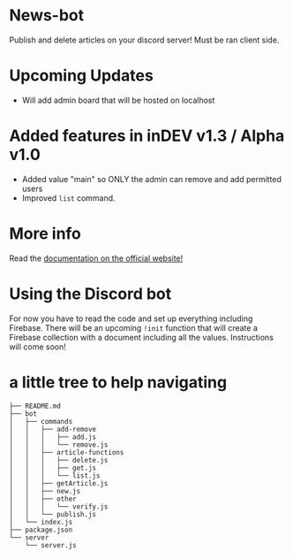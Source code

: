 # News-bot
Publish and delete articles on your discord server! Must be ran client side.

# Upcoming Updates
- Will add admin board that will be hosted on localhost

# Added features in inDEV v1.3 / Alpha v1.0
- Added value "main" so ONLY the admin can remove and add permitted users
- Improved `list` command.


# More info
Read the [documentation on the official website!](https://www.softsquirrel.tk/docs/newsbot.html)


# Using the Discord bot
For now you have to read the code and set up everything including Firebase. There will be an upcoming `!init` function that will create a Firebase collection with a document including all the values. Instructions will come soon!


# a little tree to help navigating
```
├── README.md 
├── bot     
│   ├── commands
│   │   ├── add-remove 
│   │   │   ├── add.js 
│   │   │   └── remove.js 
│   │   ├── article-functions 
│   │   │   ├── delete.js 
│   │   │   ├── get.js  
│   │   │   └── list.js 
│   │   ├── getArticle.js 
│   │   ├── new.js 
│   │   ├── other 
│   │   │   └── verify.js 
│   │   └── publish.js 
│   └── index.js 
├── package.json 
└── server 
    └── server.js 
```
